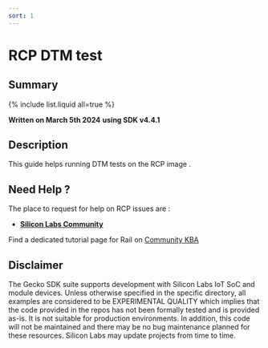 ```yaml
---
sort: 1
---
```

# RCP DTM test

## Summary

{% include list.liquid all=true %}

**Written on March 5th 2024**
**using SDK v4.4.1**

## Description

This guide helps running DTM tests on the RCP image .

## Need Help ?

The place to request for help on RCP issues are :

* [**Silicon Labs Community**](https://community.silabs.com/)

Find a dedicated tutorial page for Rail on [Community KBA](https://community.silabs.com/s/article/rail-tutorial-series?language=en_US)

## Disclaimer

The Gecko SDK suite supports development with Silicon Labs IoT SoC and module devices. Unless otherwise specified in the specific directory, all examples are considered to be EXPERIMENTAL QUALITY which implies that the code provided in the repos has not been formally tested and is provided as-is.  It is not suitable for production environments.  In addition, this code will not be maintained and there may be no bug maintenance planned for these resources. Silicon Labs may update projects from time to time.
